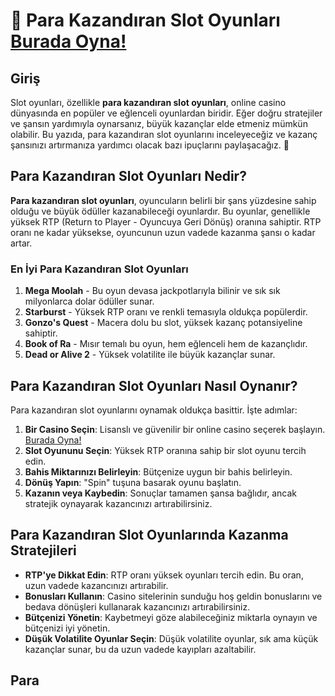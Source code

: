 # 🎰 Para Kazandıran Slot Oyunları [Burada Oyna!](https://casinotr.link/gWCRZ4)

## Giriş

Slot oyunları, özellikle **para kazandıran slot oyunları**, online casino dünyasında en popüler ve eğlenceli oyunlardan biridir. Eğer doğru stratejiler ve şansın yardımıyla oynarsanız, büyük kazançlar elde etmeniz mümkün olabilir. Bu yazıda, para kazandıran slot oyunlarını inceleyeceğiz ve kazanç şansınızı artırmanıza yardımcı olacak bazı ipuçlarını paylaşacağız. 🎰

## Para Kazandıran Slot Oyunları Nedir?

**Para kazandıran slot oyunları**, oyuncuların belirli bir şans yüzdesine sahip olduğu ve büyük ödüller kazanabileceği oyunlardır. Bu oyunlar, genellikle yüksek RTP (Return to Player - Oyuncuya Geri Dönüş) oranına sahiptir. RTP oranı ne kadar yüksekse, oyuncunun uzun vadede kazanma şansı o kadar artar.

### En İyi Para Kazandıran Slot Oyunları

1. **Mega Moolah** - Bu oyun devasa jackpotlarıyla bilinir ve sık sık milyonlarca dolar ödüller sunar.
2. **Starburst** - Yüksek RTP oranı ve renkli temasıyla oldukça popülerdir.
3. **Gonzo's Quest** - Macera dolu bu slot, yüksek kazanç potansiyeline sahiptir.
4. **Book of Ra** - Mısır temalı bu oyun, hem eğlenceli hem de kazançlıdır.
5. **Dead or Alive 2** - Yüksek volatilite ile büyük kazançlar sunar.

## Para Kazandıran Slot Oyunları Nasıl Oynanır?

Para kazandıran slot oyunlarını oynamak oldukça basittir. İşte adımlar:

1. **Bir Casino Seçin**: Lisanslı ve güvenilir bir online casino seçerek başlayın. [Burada Oyna!](https://casinotr.link/gWCRZ4)
2. **Slot Oyununu Seçin**: Yüksek RTP oranına sahip bir slot oyunu tercih edin.
3. **Bahis Miktarınızı Belirleyin**: Bütçenize uygun bir bahis belirleyin.
4. **Dönüş Yapın**: "Spin" tuşuna basarak oyunu başlatın.
5. **Kazanın veya Kaybedin**: Sonuçlar tamamen şansa bağlıdır, ancak stratejik oynayarak kazancınızı artırabilirsiniz.

## Para Kazandıran Slot Oyunlarında Kazanma Stratejileri

- **RTP'ye Dikkat Edin**: RTP oranı yüksek oyunları tercih edin. Bu oran, uzun vadede kazancınızı artırabilir.
- **Bonusları Kullanın**: Casino sitelerinin sunduğu hoş geldin bonuslarını ve bedava dönüşleri kullanarak kazancınızı artırabilirsiniz.
- **Bütçenizi Yönetin**: Kaybetmeyi göze alabileceğiniz miktarla oynayın ve bütçenizi iyi yönetin.
- **Düşük Volatilite Oyunlar Seçin**: Düşük volatilite oyunlar, sık ama küçük kazançlar sunar, bu da uzun vadede kayıpları azaltabilir.

## Para
